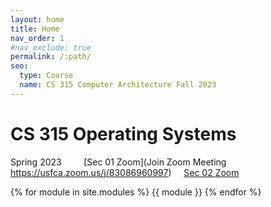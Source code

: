 ```yaml
---
layout: home
title: Home
nav_order: 1
#nav_exclude: true
permalink: /:path/
seo:
  type: Course
  name: CS 315 Computer Architecture Fall 2023
---
```


# CS 315 Operating Systems
Spring 2023 &nbsp; &nbsp; &nbsp; &nbsp; [Sec 01 Zoom](Join Zoom Meeting
https://usfca.zoom.us/j/83086960997)  &nbsp; &nbsp; [Sec 02 Zoom](https://usfca.zoom.us/j/83443279350)

{% for module in site.modules %}
{{ module }}
{% endfor %}
